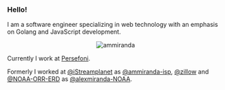 ### Hello!

I am a software engineer specializing in web technology with an emphasis on Golang and JavaScript development.

<p align="center"><a><img align="center" src="https://github-readme-stats.vercel.app/api?username=ammiranda&show_icons=true&count_private=1" alt="ammiranda" /></a></p>

Currently I work at [Persefoni](https://persefoni.com/).

Formerly I worked at [@iStreamplanet](https://github.com/iStreamPlanet) as [@ammiranda-isp](https://github.com/ammiranda-isp), [@zillow](https://github.com/zillow) and [@NOAA-ORR-ERD](https://github.com/NOAA-ORR-ERD) as [@alexmiranda-NOAA](https://github.com/alexmiranda-NOAA).

